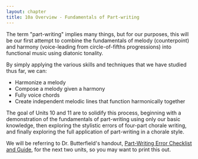 ```yaml
---
layout: chapter
title: 10a Overview - Fundamentals of Part-writing
---
```


The term "part-writing" implies many things, but for our purposes, this will be our first attempt to combine the fundamentals of melody (counterpoint) and harmony (voice-leading from circle-of-fifths progressions) into functional music using diatonic tonality. 

By simply applying the various skills and techniques that we have studied thus far, we can:
- Harmonize a melody
- Compose a melody given a harmony
- Fully voice chords
- Create independent melodic lines that function harmonically together

The goal of Units 10 and 11 are to solidify this process, beginning with a demonstration of the fundamentals of part-writing using only our basic knowledge, then exploring the stylistic errors of four-part chorale writing, and finally exploring the full application of part-writing in a chorale style.

We will be referring to Dr. Butterfield's handout, [Part-Writing Error Checklist and Guide](https://docs.google.com/document/d/1s9Xd3LPqoaEevshTopxHzLX9jCzxVCZocOBLD_dceMU/edit?usp=sharing), for the next two units, so you may want to print this out.


